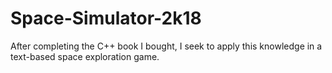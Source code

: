 # Space-Simulator-2k18
After completing the C++ book I bought, I seek to apply this knowledge in a text-based space exploration game.

